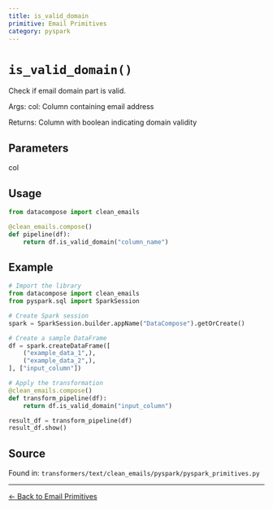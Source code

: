 ```yaml
---
title: is_valid_domain
primitive: Email Primitives
category: pyspark
---
```


# `is_valid_domain()`

Check if email domain part is valid.

Args:
    col: Column containing email address

Returns:
    Column with boolean indicating domain validity

## Parameters

col

## Usage

```python
from datacompose import clean_emails

@clean_emails.compose()
def pipeline(df):
    return df.is_valid_domain("column_name")
```

## Example

```python
# Import the library
from datacompose import clean_emails
from pyspark.sql import SparkSession

# Create Spark session
spark = SparkSession.builder.appName("DataCompose").getOrCreate()

# Create a sample DataFrame
df = spark.createDataFrame([
    ("example_data_1",),
    ("example_data_2",),
], ["input_column"])

# Apply the transformation
@clean_emails.compose()
def transform_pipeline(df):
    return df.is_valid_domain("input_column")

result_df = transform_pipeline(df)
result_df.show()
```

## Source

Found in: `transformers/text/clean_emails/pyspark/pyspark_primitives.py`

---
[← Back to Email Primitives](/primitives/emails)

